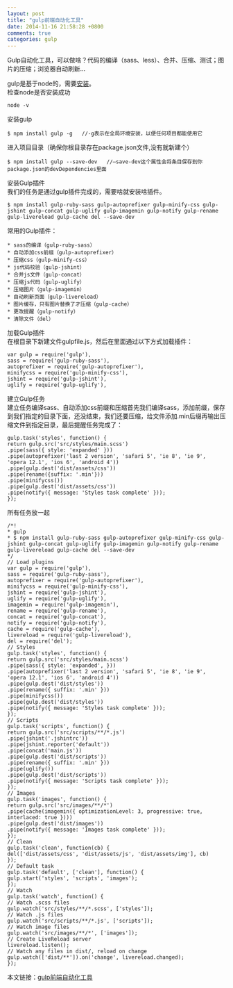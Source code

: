 ```yaml
---
layout: post
title: "gulp前端自动化工具"
date: 2014-11-16 21:58:28 +0800
comments: true
categories: gulp
---
```



Gulp自动化工具，可以做啥？代码的编译（sass、less）、合并、压缩、测试；图片的压缩；浏览器自动刷新...   

gulp是基于node的，需要[安装](http://www.nodejs.org/download/)。  
检查node是否安装成功

	node -v  

安装gulp  

	$ npm install gulp -g 	//-g表示在全局环境安装，以便任何项目都能使用它  

进入项目目录（确保你根目录存在package.json文件,没有就新建个）  

	$ npm install gulp --save-dev 	//—save-dev这个属性会将条目保存到你package.json的devDependencies里面  

安装Gulp插件  
我们的任务是通过gulp插件完成的，需要啥就安装啥插件。  

	$ npm install gulp-ruby-sass gulp-autoprefixer gulp-minify-css gulp-jshint gulp-concat gulp-uglify gulp-imagemin gulp-notify gulp-rename gulp-livereload gulp-cache del --save-dev  

常用的Gulp插件：  

	* sass的编译（gulp-ruby-sass）
	* 自动添加css前缀（gulp-autoprefixer）
	* 压缩css（gulp-minify-css）
	* js代码校验（gulp-jshint）
	* 合并js文件（gulp-concat）
	* 压缩js代码（gulp-uglify）
	* 压缩图片（gulp-imagemin）
	* 自动刷新页面（gulp-livereload）
	* 图片缓存，只有图片替换了才压缩（gulp-cache）
	* 更改提醒（gulp-notify）
	* 清除文件（del）

加载Gulp插件  
在根目录下新建文件gulpfile.js，然后在里面通过以下方式加载插件：  

	var gulp = require('gulp'),  
	sass = require('gulp-ruby-sass'),  
	autoprefixer = require('gulp-autoprefixer'),  
	minifycss = require('gulp-minify-css'),  
	jshint = require('gulp-jshint'),  
	uglify = require('gulp-uglify'),  

建立Gulp任务  
建立任务编译sass、自动添加css前缀和压缩首先我们编译sass，添加前缀，保存到我们指定的目录下面，还没结束，我们还要压缩，给文件添加.min后缀再输出压缩文件到指定目录，最后提醒任务完成了：
  
	gulp.task('styles', function() {  
	return gulp.src('src/styles/main.scss')  
	.pipe(sass({ style: 'expanded' }))  
	.pipe(autoprefixer('last 2 version', 'safari 5', 'ie 8', 'ie 9', 'opera 12.1', 'ios 6', 'android 4'))  
	.pipe(gulp.dest('dist/assets/css'))  
	.pipe(rename({suffix: '.min'}))  
	.pipe(minifycss())  
	.pipe(gulp.dest('dist/assets/css'))  
	.pipe(notify({ message: 'Styles task complete' }));  
	});  


所有任务放一起  

	/*!
	* gulp
	* $ npm install gulp-ruby-sass gulp-autoprefixer gulp-minify-css gulp-jshint gulp-concat gulp-uglify gulp-imagemin gulp-notify gulp-rename gulp-livereload gulp-cache del --save-dev
	*/
	// Load plugins
	var gulp = require('gulp'),
	sass = require('gulp-ruby-sass'),
	autoprefixer = require('gulp-autoprefixer'),
	minifycss = require('gulp-minify-css'),
	jshint = require('gulp-jshint'),
	uglify = require('gulp-uglify'),
	imagemin = require('gulp-imagemin'),
	rename = require('gulp-rename'),
	concat = require('gulp-concat'),
	notify = require('gulp-notify'),
	cache = require('gulp-cache'),
	livereload = require('gulp-livereload'),
	del = require('del');
	// Styles
	gulp.task('styles', function() {
	return gulp.src('src/styles/main.scss')
	.pipe(sass({ style: 'expanded', }))
	.pipe(autoprefixer('last 2 version', 'safari 5', 'ie 8', 'ie 9', 'opera 12.1', 'ios 6', 'android 4'))
	.pipe(gulp.dest('dist/styles'))
	.pipe(rename({ suffix: '.min' }))
	.pipe(minifycss())
	.pipe(gulp.dest('dist/styles'))
	.pipe(notify({ message: 'Styles task complete' }));
	});
	// Scripts
	gulp.task('scripts', function() {
	return gulp.src('src/scripts/**/*.js')
	.pipe(jshint('.jshintrc'))
	.pipe(jshint.reporter('default'))
	.pipe(concat('main.js'))
	.pipe(gulp.dest('dist/scripts'))
	.pipe(rename({ suffix: '.min' }))
	.pipe(uglify())
	.pipe(gulp.dest('dist/scripts'))
	.pipe(notify({ message: 'Scripts task complete' }));
	});
	// Images
	gulp.task('images', function() {
	return gulp.src('src/images/**/*')
	.pipe(cache(imagemin({ optimizationLevel: 3, progressive: true, interlaced: true })))
	.pipe(gulp.dest('dist/images'))
	.pipe(notify({ message: 'Images task complete' }));
	});
	// Clean
	gulp.task('clean', function(cb) {
	del(['dist/assets/css', 'dist/assets/js', 'dist/assets/img'], cb)
	});
	// Default task
	gulp.task('default', ['clean'], function() {
	gulp.start('styles', 'scripts', 'images');
	});
	// Watch
	gulp.task('watch', function() {
	// Watch .scss files
	gulp.watch('src/styles/**/*.scss', ['styles']);
	// Watch .js files
	gulp.watch('src/scripts/**/*.js', ['scripts']);
	// Watch image files
	gulp.watch('src/images/**/*', ['images']);
	// Create LiveReload server
	livereload.listen();
	// Watch any files in dist/, reload on change
	gulp.watch(['dist/**']).on('change', livereload.changed);
	});

本文链接：[gulp前端自动化工具](http://mirrur.github.io/blog/2014/11/16/gulpqian-duan-zi-dong-hua-gong-ju)

